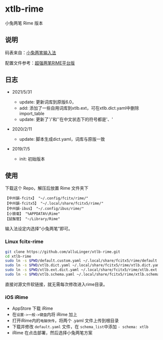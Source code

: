 # xtlb-rime

小兔两笔 Rime 版本

## 说明

码表来自：[小兔两笔输入法](http://xtlb.ys168.com/)

配置文件参考：[超强两笔RIME平台版](http://fds8866.ys168.com/)

## 日志

- 2021/5/31
   * update: 更新词库到原版6.0，
   * add: 添加了一些自用词库到xtlb.ext，可在xtlb.dict.yaml中删除import_table
   * update: 更新了'/'和'\'在中文状态下的符号都是'、'

- 2020/2/11
	* update: 脚本生成dict.yaml，词库与原版一致

- 2019/7/5
	* init: 初始版本

## 使用

 下载这个 Repo，解压后放置 Rime 文件夹下
 >
    【中州韻-fcitx】 "~/.config/fcitx/rime/"
    【中州韻-fcitx5】 "~/.local/share/fcitx5/rime/"
    【中州韻-ibus】 "~/.config/ibus/rime/"
    【小狼毫】 "%APPDATA%\Rime"
    【鼠鬚管】 "~/Library/Rime"
    
 输入法设定内选择“小兔两笔”即可。

### Linux fcitx-rime
```bash
git clone https://github.com/alluLinger/xtlb-rime.git
cd xtlb-rime
sudo ln -s $PWD/default.custom.yaml ~/.local/share/fcitx5/rime/default.custom.yaml
sudo ln -s $PWD/xtlb.dict.yaml ~/.local/share/fcitx5/rime/xtlb.dict.yaml
sudo ln -s $PWD/xtlb.ext.dict.yaml ~/.local/share/fcitx5/rime/xtlb.ext.dict.yaml
sudo ln -s $PWD/xtlb.schema.yaml ~/.local/share/fcitx5/rime/xtlb.schema.yaml
```
直接对源文件软链接，就无需每次修改进入rime目录。

### iOS iRime
- AppStore 下载 iRime
- 在`设置->一般->键盘`内将 iRime 加上
- 打开iRime内的`电脑快传`，将两个 .yaml 文件上传到根目录
- 下载并修改 `default.yaml` 文件，在 `schema_list`中添加 `- schema: xtlb`
- iRime 在点击部署，然后选择小兔两笔方案

